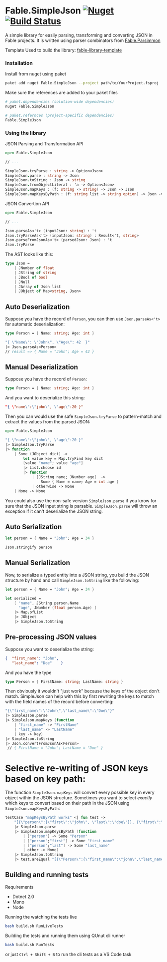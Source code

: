 # Fable.SimpleJson [![Nuget](https://img.shields.io/nuget/v/Fable.SimpleJson.svg?colorB=green)](https://www.nuget.org/packages/Fable.SimpleJson)   [![Build Status](https://travis-ci.org/Zaid-Ajaj/Fable.SimpleJson.svg?branch=master)](https://travis-ci.org/Zaid-Ajaj/Fable.SimpleJson)

A simple library for easily parsing, transforming and converting JSON in Fable projects. It is written using parser combinators from [Fable.Parsimmon](https://github.com/Zaid-Ajaj/Fable.Parsimmon)

Template Used to build the library: [fable-library-template](https://github.com/Zaid-Ajaj/fable-library-template)

### Installation
Install from nuget using paket
```sh
paket add nuget Fable.SimpleJson --project path/to/YourProject.fsproj 
```
Make sure the references are added to your paket files
```sh
# paket.dependencies (solution-wide dependencies)
nuget Fable.SimpleJson

# paket.refernces (project-specific dependencies)
Fable.SimpleJson
```

### Using the library

JSON Parsing and Transformation API
```fs
open Fable.SimpleJson 

// ... 

SimpleJson.tryParse : string -> Option<Json>
SimpleJson.parse : string -> Json
SimpleJson.toString : Json -> string
SimpleJson.fromObjectLiteral : 'a -> Option<Json>
SimpleJson.mapKeys : (f: string -> string) -> Json -> Json
SimpleJson.mapKeysByPath : (f: string list -> string option) -> Json -> Json
```
JSON Convertion API
```fs
open Fable.SimpleJson 

// ...

Json.parseAs<'t> (inputJson: string) : 't 
Json.tryParseAs<'t> (inputJson: string) : Result<'t, string> 
Json.parseFromJsonAs<'t> (parsedJson: Json) : 't 
Json.tryParse
```

The AST looks like this:
```fs
type Json = 
    | JNumber of float
    | JString of string
    | JBool of bool
    | JNull
    | JArray of Json list
    | JObject of Map<string, Json>
```

## Auto Deserialization 
Suppose you have the record of `Person`, you can then use `Json.parseAs<'t>` for automatic deserialization:
```fs
type Person = { Name: string; Age: int }

"{ \"Name\": \"John\", \"Age\": 42  }"
|> Json.parseAs<Person> 
// result => { Name = "John"; Age = 42 }
```

## Manual Deserialization
Suppose you have the record of `Person`:
```fs
type Person = { Name: string; Age: int }
```
And you want to deserialize this string:
```json
"{ \"name\":\"john\", \"age\":20 }"
```
Then you can would use the safe `SimpleJson.tryParse` to pattern-match and extract the values from the parsed JSON:
```fs
open Fable.SimpleJson

"{ \"name\":\"john\", \"age\":20 }"
|> SimpleJson.tryParse
|> function
    | Some (JObject dict) ->
        let value key = Map.tryFind key dict
        [value "name"; value "age"]
        |> List.choose id
        |> function
            | [JString name; JNumber age]  -> 
                Some { Name = name; Age = int age }
            | otherwise -> None
    | None -> None
```
You could also use the non-safe version `SimpleJson.parse` if you know for sure that the JSON input string is parsable. `SimpleJson.parse` will throw an exception if it can't deserialize the JSON string.

## Auto Serialization

```fs
let person = { Name = "John"; Age = 34 } 

Json.stringify person 
```

## Manual Serialization
Now, to serialize a typed entity into a JSON string, you build the JSON structure by hand and call `SimpleJson.toString` like the following:

```fs
let person = { Name = "John"; Age = 34 }

let serialized = 
    [ "name", JString person.Name
      "age", JNumber (float person.Age) ]
    |> Map.ofList
    |> JObject
    |> SimpleJson.toString
```



## Pre-processing JSON values
Suppose you want to deserialize the string:

```json
{  "first_name": "John", 
   "last_name": "Doe"    }
```
And you have the type
```fs
type Person = { FirstName: string; LastName: string }
```
Then obviously it wouldn't "just work" because the keys of the object don't match. SimpleJson can help with this by first rewriting the keys to match with the field names of the record before converting:
```fs
"{\"first_name\":\"John\",\"last_name\":\"Doe\"}"
|> SimpleJson.parse
|> SimpleJson.mapKeys (function
    | "first_name" -> "FirstName"
    | "last_name" -> "LastName"
    | key -> key)
|> SimpleJson.toString
|> Json.convertFromJsonAs<Person>
 // { FirstName = "John"; LastName = "Doe" }
```

# Selective re-writing of JSON keys based on key path:
The function `SimpleJson.mapKeys` will convert every possible key in every object within the JSON structure. Sometimes you want to select *exactly* which keys to convert based on their path in the JSON using `SimpleJson.mapKeysByPath`:

```fs
testCase "mapKeysByPath works" <| fun test ->
    "[{\"person\":{\"first\":\"john\", \"last\":\"doe\"}}, {\"first\":\"not-mapped\"}]"
    |> SimpleJson.parse
    |> SimpleJson.mapKeysByPath (function
        | ["person"] -> Some "Person"
        | ["person";"first"] -> Some "first_name"
        | ["person";"last"] -> Some "last_name"
        | other -> None)
    |> SimpleJson.toString
    |> test.areEqual "[{\"Person\":{\"first_name\":\"john\",\"last_name\":\"doe\"}},{\"first\":\"not-mapped\"}]"
```
## Building and running tests
Requirements

 - Dotnet 2.0
 - Mono
 - Node


Running the watching the tests live 
```sh
bash build.sh RunLiveTests 
```
Building the tests and running them using QUnut cli runner
```sh
bash build.sh RunTests
```
or just `Ctrl + Shift + B` to run the cli tests as a VS Code task
